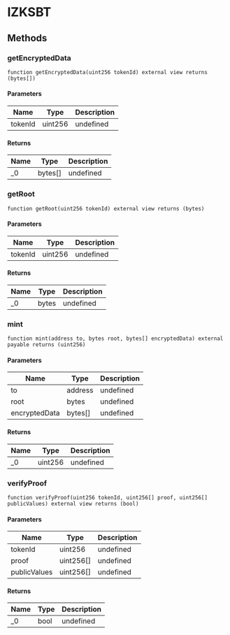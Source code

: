 # IZKSBT









## Methods

### getEncryptedData

```solidity
function getEncryptedData(uint256 tokenId) external view returns (bytes[])
```





#### Parameters

| Name | Type | Description |
|---|---|---|
| tokenId | uint256 | undefined |

#### Returns

| Name | Type | Description |
|---|---|---|
| _0 | bytes[] | undefined |

### getRoot

```solidity
function getRoot(uint256 tokenId) external view returns (bytes)
```





#### Parameters

| Name | Type | Description |
|---|---|---|
| tokenId | uint256 | undefined |

#### Returns

| Name | Type | Description |
|---|---|---|
| _0 | bytes | undefined |

### mint

```solidity
function mint(address to, bytes root, bytes[] encryptedData) external payable returns (uint256)
```





#### Parameters

| Name | Type | Description |
|---|---|---|
| to | address | undefined |
| root | bytes | undefined |
| encryptedData | bytes[] | undefined |

#### Returns

| Name | Type | Description |
|---|---|---|
| _0 | uint256 | undefined |

### verifyProof

```solidity
function verifyProof(uint256 tokenId, uint256[] proof, uint256[] publicValues) external view returns (bool)
```





#### Parameters

| Name | Type | Description |
|---|---|---|
| tokenId | uint256 | undefined |
| proof | uint256[] | undefined |
| publicValues | uint256[] | undefined |

#### Returns

| Name | Type | Description |
|---|---|---|
| _0 | bool | undefined |




